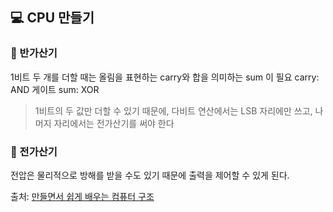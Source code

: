 ## 💻 CPU 만들기

### 📌 반가산기

1비트 두 개를 더할 때는 올림을 표현하는 carry와 합을 의미하는 sum 이 필요
carry: AND 게이트
sum: XOR

> 1비트의 두 값만 더할 수 있기 때문에, 다비트 연산에서는 LSB 자리에만 쓰고, 나머지 자리에서는 전가산기를 써야 한다

### 📌 전가산기

전압은 물리적으로 방해를 받을 수도 있기 때문에 출력을 제어할 수 있게 된다.

출처: [만들면서 쉽게 배우는 컴퓨터 구조](https://www.inflearn.com/course/%EB%A7%8C%EB%93%A4%EB%A9%B4%EC%84%9C-%EB%B0%B0%EC%9A%B0%EB%8A%94-%EC%BB%B4%ED%93%A8%ED%84%B0-%EA%B5%AC%EC%A1%B0/dashboard)
